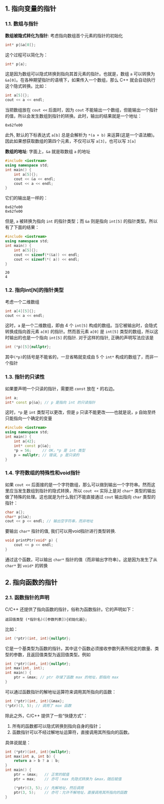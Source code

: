 ## 1. 指向变量的指针    
### 1.1. 数组与指针
**数组被隐式转化为指针**: 考虑指向数组首个元素的指针的初始化
```cpp
int* p{&a[0]};
```
这个过程可以简化为：

```cpp
int* p{a};
```
这是因为数组可以隐式转换到指向其首元素的指针。也就是，数组 `a` 可以转换为 `&a[0]`。在各种期望指针的语境下，如果传入一个数组，那么 C++ 就会自动执行这个隐式转换。比如：
```cpp
int a[5]{};
cout << a << endl;
```
当把数组放在 `cout <<` 后面时，因为 `cout` 不能输出一个数组，但能输出一个指针的值，所以会发生数组到指针的转换。此时，输出的结果就是一个地址：
```io
0x62fe00
```
此外, 默认的下标表达式 `a[b]` 总是会解析为 `*(a + b)` 来运算(这是一个语法糖)。因此如果想获取数组的第四个元素，不仅可以写 `a[3]`，也可以写 `3[a]`

**数组的地址**: 字面上，`&a` 就是取数组 `a` 的地址
```cpp codemo(show)
#include <iostream>
using namespace std;
int main() {
    int a[5]{};
    cout << &a << endl;
    cout << a << endl;
}
```
它们的输出是一样的：
```io
0x62fe00
0x62fe00
```
但是, `a` 被转换为指向 `int` 的指针类型；而 `&a` 则是指向 `int[5]` 的指针类型。所以有了下面的结果：
```cpp codemo(show)
#include <iostream>
using namespace std;
int main() {
    int a[5]{};
    cout << sizeof(*(&a)) << endl;
    cout << sizeof(*( a)) << endl;
}
```
```io
20
4
```

### 1.2. 指向int[N]的指针类型
考虑一个二维数组
```cpp
int a[4][5]{};
cout << a << endl;
```
这时，`a` 是一个二维数组，即由 4 个 `int[5]` 构成的数组。当它被输出时，会隐式转换成指向首元素 `a[0]` 的指针。然而首元素 `a[0]` 是 `int[5]` 类型的数组，所以这时输出的也是一个指向 `int[5]` 的指针. 对于这样的指针, 正确的声明写法应该是
```cpp
int (*p)[5]{nullptr};
```
其中`(*p)`的括号是不能省的，一旦省略就变成由 5 个 `int*` 构成的数组了，而非一个指针

### 1.3. 指针的只读性
如果要声明一个只读的指针，需要把 `const` 放在 `*` 的右边。
```cpp
int a;
int* const p{&a}; // p 是指向 int 的只读指针
```
这时，`*p` 是 `int` 类型可以更改，但是 `p` 只读不能更改——也就是说，`p` 自始至终只能指向一个确定的变量
```cpp codemo(show)
#include <iostream>
using namespace std;
int main() {
    int a{42};
    int* const p{&a};
    *p = 56;     // OK，*p 是 int 类型
    p = nullptr; // 错误, p 是只读的
}
```

### 1.4. 字符数组的特殊性和void指针
如果 `cout <<` 后面接的是一个字符数组，那么可以做到输出一个字符串。然而这里应当发生数组到指针的隐式转换，所以 `cout <<` 实际上是对 `char*` 类型的输出做了特殊的处理。这也就是为什么我们不能直接通过 `cout` 输出指向 `char` 类型的指针：
```cpp
char a{};
char* p{&a};
cout << p << endl; // 输出空字符串，而非地址
```
要输出 `char*` 指针的值, 我们可以用void指针进行类型转换. 
```cpp
void printPtr(void* p) {
    cout << p << endl;
}
```
通过这个函数，可以输出 `char*` 指针的值（而非输出字符串）。这是因为发生了从 `char*` 到 `void*` 的转换

## 2. 指向函数的指针
### 2.1. 函数指针的声明
C/C++ 还提供了指向函数的指针，俗称为函数指针。它的声明如下：
```sdsc
返回值类型 (*指针名)([参数列表]){初始化器};
```
比如：
```cpp
int (*ptr)(int, int){nullptr};
```
它是一个基类型为函数的指针。其中这个函数必须接收参数列表所规定的数量、类型的参数，且返回值类型为返回值类型。例如
```cpp
int (*ptr)(int, int){nullptr};
int max(int, int);
int main() {
    ptr = &max; // ptr 存储了函数 max 的地址，即指向 max
}
```
可以通过函数指针的解地址运算符来调用其所指向的函数：
```cpp
int (*ptr)(int, int){&max};
(*ptr)(3, 5); // 调用了 max 函数
```

除此之外，C/C++ 提供了一些“快捷方式”：
1. 所有的函数都可以隐式转换到指向自身的指针；
2. 函数指针可以不经过解地址运算符，直接调用其所指向的函数。

具体说就是：
```cpp codemo(show)
int (*ptr)(int, int){nullptr};
int max(int a, int b) {
    return a > b ? a : b;
}
int main() {
    ptr = &max;   // 正常的赋值
    ptr = max;    // 亦可：max 先隐式转换为 &max，随后赋值

    (*ptr)(3, 5); // 先解地址，然后调用
    ptr(3, 5);    // 亦可：允许不解地址，直接调用其所指向的函数
}
```
